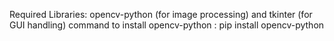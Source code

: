 Required Libraries: opencv-python (for image processing) and tkinter (for GUI handling)
command to install  opencv-python : pip install opencv-python 
